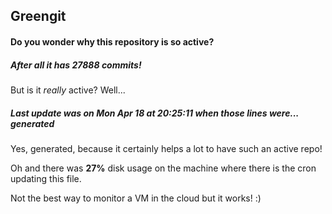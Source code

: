 ## Greengit

#### Do you wonder why this repository is so active?

##### After all it has 27888 commits!

But is it *really* active? Well...

##### Last update was on Mon Apr 18 at 20:25:11 when those lines were... generated

Yes, generated, because it certainly helps a lot to have such an active repo!

Oh and there was **27%** disk usage on the machine
where there is the cron updating this file.

Not the best way to monitor a VM in the cloud but it works! :)
